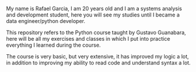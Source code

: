 My name is Rafael Garcia, I am 20 years old and I am a systems analysis and development student, 
here you will see my studies until I became a data engineer/python developer.

This repository refers to the Python course taught by Gustavo Guanabara, here will be all my exercises and classes in which I put into practice everything I learned during the course.

The course is very basic, but very extensive, it has improved my logic a lot, in addition to improving my ability to read code and understand syntax a lot.
